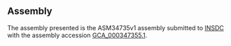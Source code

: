 

Assembly
--------

The assembly presented is the ASM34735v1 assembly submitted to
[INSDC](http://www.insdc.org) with the assembly accession
[GCA\_000347355.1](http://www.ebi.ac.uk/ena/data/view/GCA_000347355.1).
